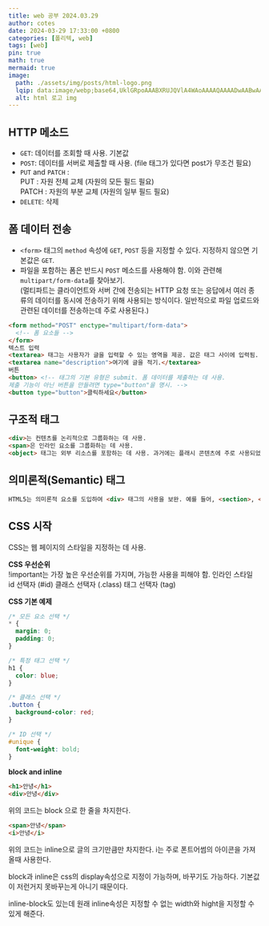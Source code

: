 ```yaml
---
title: web 공부 2024.03.29
author: cotes
date: 2024-03-29 17:33:00 +0800
categories: [폴리텍, web]
tags: [web]
pin: true
math: true
mermaid: true
image:
  path: ./assets/img/posts/html-logo.png
  lqip: data:image/webp;base64,UklGRpoAAABXRUJQVlA4WAoAAAAQAAAADwAABwAAQUxQSDIAAAARL0AmbZurmr57yyIiqE8oiG0bejIYEQTgqiDA9vqnsUSI6H+oAERp2HZ65qP/VIAWAFZQOCBCAAAA8AEAnQEqEAAIAAVAfCWkAALp8sF8rgRgAP7o9FDvMCkMde9PK7euH5M1m6VWoDXf2FkP3BqV0ZYbO6NA/VFIAAAA
  alt: html 로고 img 
---
```


## HTTP 메소드

- `GET`: 데이터를 조회할 때 사용. 기본값
- `POST`: 데이터를 서버로 제출할 때 사용. (file 태그가 있다면 post가 무조건 필요)
- `PUT` and `PATCH` :  
PUT : 자원 전체 교체 (자원의 모든 필드 필요)  
PATCH : 자원의 부분 교체 (자원의 일부 필드 필요)
- `DELETE`: 삭제

## 폼 데이터 전송

- `<form>` 태그의 `method` 속성에 `GET`, `POST` 등을 지정할 수 있다. 지정하지 않으면 기본값은 `GET`.
- 파일을 포함하는 폼은 반드시 `POST` 메소드를 사용해야 함. 이와 관련해 `multipart/form-data`를 찾아보기.  
(멀티파트는 클라이언트와 서버 간에 전송되는 HTTP 요청 또는 응답에서 여러 종류의 데이터를 동시에 전송하기 위해 사용되는 방식이다.
일반적으로 파일 업로드와 관련된 데이터를 전송하는데 주로 사용된다.)

```html
<form method="POST" enctype="multipart/form-data">
  <!-- 폼 요소들 -->
</form>
텍스트 입력
<textarea> 태그는 사용자가 글을 입력할 수 있는 영역을 제공. 값은 태그 사이에 입력됨.
<textarea name="description">여기에 글을 적기.</textarea>
버튼
<button> <!-- 태그의 기본 유형은 submit. 폼 데이터를 제출하는 데 사용.
제출 기능이 아닌 버튼을 만들려면 type="button"을 명시. -->
<button type="button">클릭하세요</button>
```

## 구조적 태그
```html
<div>는 컨텐츠를 논리적으로 그룹화하는 데 사용.
<span>은 인라인 요소를 그룹화하는 데 사용.
<object> 태그는 외부 리소스를 포함하는 데 사용. 과거에는 플래시 콘텐츠에 주로 사용되었지만, 현재는 PDF 파일 등을 포함하는 데 사용.
```
## 의미론적(Semantic) 태그
```html
HTML5는 의미론적 요소를 도입하여 <div> 태그의 사용을 보완. 예를 들어, <section>, <article>, <nav>, <header>, <footer> 등이 있다.
```
## CSS 시작

CSS는 웹 페이지의 스타일을 지정하는 데 사용.

**CSS 우선순위**  
!important는 가장 높은 우선순위를 가지며, 가능한 사용을 피해야 함.
인라인 스타일
id 선택자 (#id)
클래스 선택자 (.class)
태그 선택자 (tag)  

**CSS 기본 예제**
```css
/* 모든 요소 선택 */
* {
  margin: 0;
  padding: 0;
}

/* 특정 태그 선택 */
h1 {
  color: blue;
}

/* 클래스 선택 */
.button {
  background-color: red;
}

/* ID 선택 */
#unique {
  font-weight: bold;
}
```
**block and inline**

```html
<h1>안녕</h1>
<div>안녕</div>
```
위의 코드는 block 으로 한 줄을 차지한다.

```html
<span>안녕</span>
<i>안녕</i>
```
위의 코드는 inline으로 글의 크기만큼만 차지한다.
i는 주로 폰트어썸의 아이콘을 가져올때 사용한다.

block과 inline은 css의 display속성으로 지정이 가능하며, 바꾸기도 가능하다. 기본값이 저런거지 못바꾸는게 아니기 때문이다.

inline-block도 있는데 원래 inline속성은 지정할 수 없는 width와 hight을 지정할 수 있게 해준다. 